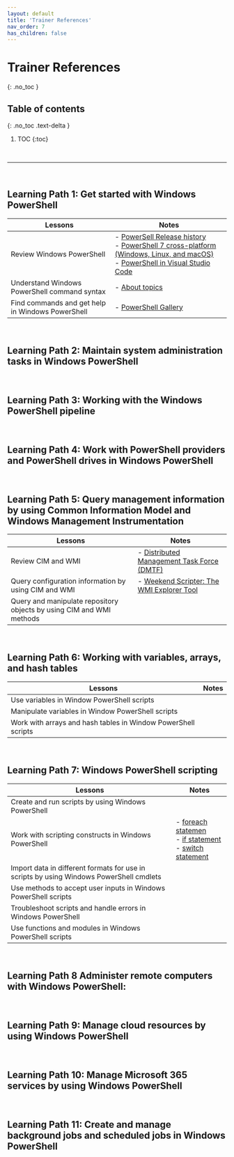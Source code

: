 ```yaml
---
layout: default
title: 'Trainer References'
nav_order: 7
has_children: false
---
```


# Trainer References
{: .no_toc }


## Table of contents
{: .no_toc .text-delta }

1. TOC
{:toc}

<br/>

---

<br/>

## Learning Path 1: Get started with Windows PowerShell


| Lessons | Notes |
| --- | ---
| Review Windows PowerShell | - [PowerSell Release history](https://learn.microsoft.com/en-us/powershell/scripting/install/powershell-support-lifecycle#release-history) <br> - [PowerShell 7 cross-platform (Windows, Linux, and macOS)](https://github.com/PowerShell/PowerShell) <br> - [PowerShell in Visual Studio Code](https://code.visualstudio.com/docs/languages/powershell) |
| Understand Windows PowerShell command syntax | - [About topics](https://learn.microsoft.com/en-us/powershell/module/microsoft.powershell.core/about/about) | 
| Find commands and get help in Windows PowerShell |  - [PowerShell Gallery](https://www.powershellgallery.com/) | 


<br/>

## Learning Path 2: Maintain system administration tasks in Windows PowerShell

<!--
| Lessons | Notes |
| --- | ---
| --- | --- |
-->

<br/>

## Learning Path 3: Working with the Windows PowerShell pipeline

<!--
| Lessons | Notes |
| --- | ---
| --- | --- |
-->

<br/>


## Learning Path 4: Work with PowerShell providers and PowerShell drives in Windows PowerShell

<!--
| Lessons | Notes |
| --- | ---
| --- | --- |
-->

<br/>

## Learning Path 5: Query management information by using Common Information Model and Windows Management Instrumentation


| Lessons | Notes |
| --- | ---
| Review CIM and WMI | - [Distributed Management Task Force (DMTF)](https://www.dmtf.org/) |
| Query configuration information by using CIM and WMI | - [Weekend Scripter: The WMI Explorer Tool](https://devblogs.microsoft.com/scripting/weekend-scripter-the-wmi-explorer-tool/) |
| Query and manipulate repository objects by using CIM and WMI methods |  |



<br/>

## Learning Path 6: Working with variables, arrays, and hash tables

| Lessons | Notes |
| --- | ---
| Use variables in Window PowerShell scripts | | 
| Manipulate variables in Window PowerShell scripts | | 
| Work with arrays and hash tables in Window PowerShell scripts | | 



<br/>

## Learning Path 7: Windows PowerShell scripting


| Lessons | Notes |
| --- | --- |
| Create and run scripts by using Windows PowerShell                                         | |                                    
| Work with scripting constructs in Windows PowerShell                                       | - [foreach statemen](https://learn.microsoft.com/en-us/powershell/module/microsoft.powershell.core/about/about_foreach) <br> - [if statement](https://learn.microsoft.com/en-us/powershell/module/microsoft.powershell.core/about/about_if)  <br> - [switch statement](https://learn.microsoft.com/en-us/powershell/module/microsoft.powershell.core/about/about_switch) | 
| Import data in different formats for use in scripts by using Windows PowerShell cmdlets    | |
| Use methods to accept user inputs in Windows PowerShell scripts                            | |
| Troubleshoot scripts and handle errors in Windows PowerShell                               | |
| Use functions and modules in Windows PowerShell scripts                                    | |



<br/>

## Learning Path 8 Administer remote computers with Windows PowerShell: 
<!--
| Lessons | Notes |
| --- | ---
| --- | --- |
-->



<br/>

## Learning Path 9: Manage cloud resources by using Windows PowerShell

<!--
| Lessons | Notes |
| --- | ---
| --- | --- |
-->


<br/>

## Learning Path 10: Manage Microsoft 365 services by using Windows PowerShell

<!--
| Lessons | Notes |
| --- | ---
| --- | --- |
-->


<br/>

## Learning Path 11: Create and manage background jobs and scheduled jobs in Windows PowerShell

<!--
| Lessons | Notes |
| --- | ---
| --- | --- |
-->


<br/>
